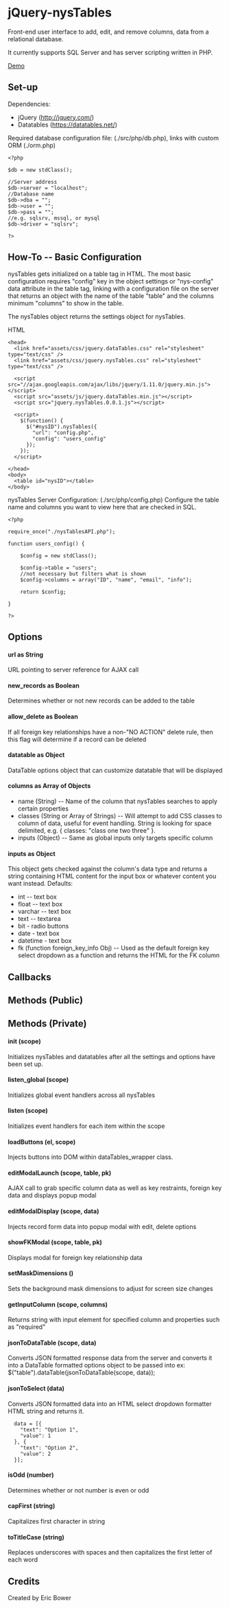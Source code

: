 jQuery-nysTables
=========

Front-end user interface to add, edit, and remove columns, data from a relational database.

It currently supports SQL Server and has server scripting written in PHP.

[Demo](http://nysus.net/erb/nysTables/nysTables.html)

Set-up
---------

Dependencies:

  * jQuery (http://jquery.com/)
  * Datatables (https://datatables.net/)

Required database configuration file: (./src/php/db.php), 
links with custom ORM (./orm.php)

```
<?php

$db = new stdClass();

//Server address
$db->server = "localhost";
//Database name
$db->dba = "";
$db->user = "";
$db->pass = "";
//e.g. sqlsrv, mssql, or mysql
$db->driver = "sqlsrv";

?>
```

How-To -- Basic Configuration
---------

nysTables gets initialized on a table tag in HTML.
The most basic configuration requires "config" key in the object settings or "nys-config" data attribute in the table tag, 
linking with a configuration file on the server that returns an object with the name of the table "table" and the columns minimum
"columns" to show in the table.

The nysTables object returns the settings object for nysTables.

HTML

```
<head>
  <link href="assets/css/jquery.dataTables.css" rel="stylesheet" type="text/css" />
  <link href="assets/css/jquery.nysTables.css" rel="stylesheet" type="text/css" />
  
  <script src="//ajax.googleapis.com/ajax/libs/jquery/1.11.0/jquery.min.js"></script>
  <script src="assets/js/jquery.dataTables.min.js"></script>
  <script src="jquery.nysTables.0.0.1.js"></script>

  <script>
    $(function() {
      $("#nysID").nysTables({ 
        "url": "config.php",
        "config": "users_config" 
      });
    });
  </script>

</head>
<body>
  <table id="nysID"></table>
</body>
```

nysTables Server Configuration: (./src/php/config.php)
Configure the table name and columns you want to view here that 
are checked in SQL.

```
<?php

require_once("./nysTablesAPI.php");

function users_config() {

    $config = new stdClass();

    $config->table = "users";
    //not necessary but filters what is shown
    $config->columns = array("ID", "name", "email", "info");

    return $config;

}

?>
```

Options
---------

#### url as String
URL pointing to server reference for AJAX call

#### new_records as Boolean
Determines whether or not new records can be added to the table

#### allow_delete as Boolean
If all foreign key relationships have a non-"NO ACTION" delete rule, then this flag will determine if a record
can be deleted

#### datatable as Object
DataTable options object that can customize datatable that will be displayed

#### columns as Array of Objects
  *  name (String) -- Name of the column that nysTables searches to apply certain properties
  *  classes (String or Array of Strings) -- Will attempt to add CSS classes to column of data, useful for event handling. String is looking for space delimited, e.g. { classes: "class one two three" }.
  *  inputs (Object) -- Same as global inputs only targets specific column

#### inputs as Object
This object gets checked against the column's data type and returns a string containing HTML 
content for the input box or whatever content you want instead.  Defaults:
  *  int -- text box
  *  float -- text box
  *  varchar -- text box
  *  text -- textarea
  *  bit - radio buttons
  *  date - text box
  *  datetime - text box
  *  fk (function foreign_key_info Obj) -- Used as the default foreign key select dropdown as a function and returns the HTML for the FK column

Callbacks
---------

Methods (Public)
---------

Methods (Private)
---------

#### init (scope)
Initializes nysTables and datatables after all the settings and options have been set up.

#### listen_global (scope)
Initializes global event handlers across all nysTables

#### listen (scope)
Initializes event handlers for each item within the scope

#### loadButtons (el, scope)
Injects buttons into DOM within dataTables_wrapper class.

#### editModalLaunch (scope, table, pk)
AJAX call to grab specific column data as well as key restraints, foreign key data and displays
popup modal

#### editModalDisplay (scope, data)
Injects record form data into popup modal with edit, delete options

#### showFKModal (scope, table, pk)
Displays modal for foreign key relationship data

#### setMaskDimensions ()
Sets the background mask dimensions to adjust for screen size changes

#### getInputColumn (scope, columns)
Returns string with input element for specified column and properties such as "required"

#### jsonToDataTable (scope, data)
Converts JSON formatted response data from the server and 
converts it into a DataTable formatted options object to be passed into ex: $("table").dataTable(jsonToDataTable(scope, data));

#### jsonToSelect (data)
Converts JSON formatted data into an HTML select dropdown formatter HTML string and returns it.

```
  data = [{
    "text": "Option 1",
    "value": 1
  }, {
    "text": "Option 2",
    "value": 2
  }];
```

#### isOdd (number)
Determines whether or not number is even or odd

#### capFirst (string)
Capitalizes first character in string

#### toTitleCase (string)
Replaces underscores with spaces and then capitalizes the first letter of each word

Credits 
---------

Created by Eric Bower